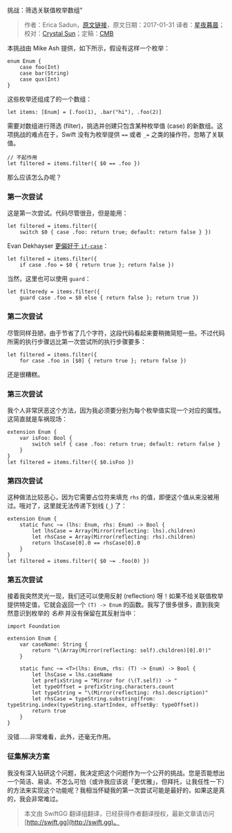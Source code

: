 挑战：筛选关联值枚举数组"

> 作者：Erica Sadun，[原文链接](http://ericasadun.com/2017/01/31/challenge-filtering-associated-value-enumeration-arrays/)，原文日期：2017-01-31
> 译者：[星夜暮晨](http://www.jianshu.com/users/ef1058d2d851)；校对：[Crystal Sun](http://www.jianshu.com/users/7a2d2cc38444/latest_articles)；定稿：[CMB](https://github.com/chenmingbiao)
  









本挑战由 Mike Ash 提供，如下所示，假设有这样一个枚举：

    
    enum Enum {
        case foo(Int)
        case bar(String)
        case qux(Int)
    }

这些枚举还组成了的一个数组：

    
    let items: [Enum] = [.foo(1), .bar("hi"), .foo(2)]

需要对数组进行筛选 (filter)，挑选并创建只包含某种枚举值 (case) 的新数组。这项挑战的难点在于，Swift 没有为枚举提供 `==` 或者 `_=` 之类的操作符，忽略了关联值。

    
    // 不起作用
    let filtered = items.filter({ $0 == .foo })

那么应该怎么办呢？



### 第一次尝试

这是第一次尝试。代码尽管很丑，但是能用：

    
    let filtered = items.filter({ 
        switch $0 { case .foo: return true; default: return false } })

Evan Dekhayser [更偏好于 `if-case`](http://twitter.com/ERDekhayser/status/826508221418504194)：

    
    let filtered = items.filter({ 
        if case .foo = $0 { return true }; return false })

当然，这里也可以使用 `guard`：

    
    let filteredy = items.filter({ 
        guard case .foo = $0 else { return false }; return true })

### 第二次尝试

尽管同样丑陋，由于节省了几个字符，这段代码看起来要稍微简短一些。不过代码所需的执行步骤远比第一次尝试所的执行步骤要多：

    
    let filtered = items.filter({ 
        for case .foo in [$0] { return true }; return false })

还是很糟糕。

### 第三次尝试

我个人非常厌恶这个方法，因为我必须要分别为每个枚举值实现一个对应的属性。这简直就是车祸现场：

    
    extension Enum {
        var isFoo: Bool {
            switch self { case .foo: return true; default: return false }
        }
    }
    let filtered = items.filter({ $0.isFoo })

### 第四次尝试

这种做法比较恶心，因为它需要占位符来填充 `rhs` 的值，即便这个值从来没被用过。哦对了，这里就无法传递下划线 (`_`) 了：

    
    extension Enum {
        static func ~= (lhs: Enum, rhs: Enum) -> Bool {
            let lhsCase = Array(Mirror(reflecting: lhs).children)
            let rhsCase = Array(Mirror(reflecting: rhs).children)
            return lhsCase[0].0 == rhsCase[0].0
        }
    }
    let filtered = items.filter({ $0 ~= .foo(0) })

### 第五次尝试

接着我突然灵光一现，我们还可以使用反射 (reflection) 呀！如果不给关联值枚举提供特定值，它就会返回一个 `(T) -> Enum` 的函数。我写了很多很多，直到我突然意识到枚举的 *名称* 并没有保留在其反射当中：

    
    import Foundation
    
    extension Enum {
        var caseName: String {
            return "\(Array(Mirror(reflecting: self).children)[0].0!)"
        }
        
        static func ~= <T>(lhs: Enum, rhs: (T) -> Enum) -> Bool {
            let lhsCase = lhs.caseName
            let prefixString = "Mirror for (\(T.self)) -> "
            let typeOffset = prefixString.characters.count
            let typeString = "\(Mirror(reflecting: rhs).description)"
            let rhsCase = typeString.substring(from: typeString.index(typeString.startIndex, offsetBy: typeOffset))
            return true
        }
    }

没错……非常难看，此外，还毫无作用。

### 征集解决方案

我没有深入钻研这个问题，我决定把这个问题作为一个公开的挑战。您是否能想出一个简洁、易读、不怎么可怕（或许我应该说「更优雅」，但拜托，让我任性一下）的方法来实现这个功能呢？我相当怀疑我的第一次尝试可能是最好的，如果这是真的，我会非常难过。
> 本文由 SwiftGG 翻译组翻译，已经获得作者翻译授权，最新文章请访问 [http://swift.gg](http://swift.gg)。